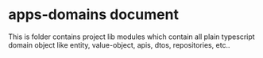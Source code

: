 # apps-domains document

This is folder contains project lib modules which contain all plain typescript domain object like entity, value-object, apis, dtos, repositories, etc..
